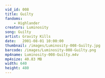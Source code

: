 ```yaml
---
vid_id: 008
title: Guilty
fandoms:
    - Highlander
creators: Luminosity
song: Guilty
artist: Gravity Kills
date:   2001-08-01 10:00:00
thumbnail: /images/Luminosity-008-Guilty.jpg
barcode: /images/Luminosity-008-Guilty.png
mp4name: Luminosity-008-Guilty.m4v
mp4size: 40.83 MB
width: 640
height: 480
---
```




